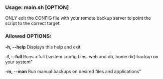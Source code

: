### Usage: main.sh [OPTION]

ONLY edit the CONFIG file with your remote backup server to point the script to the correct target.
 
### Allowed OPTIONS:

**-h, --help**      Displays this help and exit

**-f, --full**      Runs a full (system config files, web and db, home dir) backup on your system"

**-m, --man**       Run manual backups on desired files and applications"
